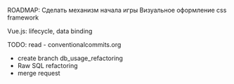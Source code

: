 ROADMAP:
Сделать механизм начала игры
Визуальное оформление
    css framework

Vue.js: lifecycle, data binding


TODO:
read - conventionalcommits.org
- create branch db_usage_refactoring
- Raw SQL refactoring
- merge request


